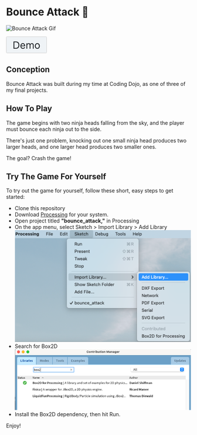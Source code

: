 # Bounce Attack :ninja:

![Bounce Attack Gif](./assets/bounce_attack.gif)  

[![button](./assets/demo.png)](#try-the-game-for-yourself)

## Conception

Bounce Attack was built during my time at Coding Dojo, as one of three of my final projects.

## How To Play

The game begins with two ninja heads falling from the sky, and the player must bounce each ninja out to the side. 

There's just one problem, knocking out one small ninja head produces two larger heads, and one larger head produces two smaller ones. 

The goal? Crash the game!

## Try The Game For Yourself

To try out the game for yourself, follow these short, easy steps to get started:
- Clone this repository
- Download [Processing](https://processing.org/download) for your system. 
- Open project titled **"bounce_attack,"** in Processing
- On the app menu, select Sketch > Import Library > Add Library
![Menu Screenshot](./assets/processing_sshot.png)
- Search for Box2D
![Search Screenshot](./assets/box2d.png)
- Install the Box2D dependency, then hit Run.

Enjoy!
